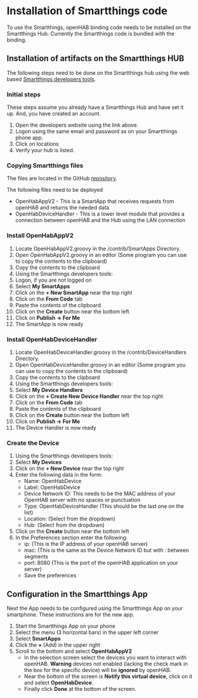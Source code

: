 # Installation of Smartthings code
To use the Smartthings, openHAB binding code needs to be installed on the Smartthings Hub.  Currently the Smartthings code is bundled with the binding. 

## Installation of artifacts on the Smartthings HUB
The following steps need to be done on the Smartthings hub using the web based [Smartthings developers tools](https://graph.api.smartthings.com/). 
### Initial steps
These steps assume you already have a Smartthings Hub and have set it up. And, you have created an account.
1. Open the developers website using the link above.
2. Logon using the same email and password as on your Smartthings phone app.
3. Click on locations
4. Verify your hub is listed.

### Copying Smartthings files
The files are located in the GitHub [repository](https://github.com/openhab/openhab2-addons/tree/master/addons/binding/org.openhab.binding.smartthings/contrib).

The following files need to be deployed
* OpenHabAppV2 - This is a SmartApp that receives requests from openHAB and returns the needed data
* OpenHabDeviceHandler - This is a lower level module that provides a connection between openHAB and the Hub using the LAN connection

### Install OpenHabAppV2
1. Locate OpenHabAppV2.groovy in the /contrib/SmartApps Directory.
2. Open OpenHabAppV2.groovy in an editor (Some program you can use to copy the contents to the clipboard)
3. Copy the contents to the clipboard
4. Using the Smartthings developers tools:
5. Logon, if you are not logged on
6. Select **My SmartApps** 
7. Click on the **+ New SmartApp** near the top right
8. Click on the **From Code** tab
9. Paste the contents of the clipboard
10. Click on the **Create** button near the bottom left
11. Click on **Publish -> For Me**
12. The SmartApp is now ready

### Install OpenHabDeviceHandler
1. Locate OpenHabDeviceHandler.groovy in the /contrib/DeviceHandlers Directory.
2. Open OpenHabDeviceHandler.groovy in an editor (Some program you can use to copy the contents to the clipboard)
3. Copy the contents to the clipboard
4. Using the Smartthings developers tools:
5. Select **My Device Handlers** 
6. Click on the **+ Create New Device Handler** near the top right
7. Click on the **From Code** tab
8. Paste the contents of the clipboard
9. Click on the **Create** button near the bottom left
10. Click on **Publish -> For Me**
11. The Device Handler is now ready

### Create the Device
1. Using the Smartthings developers tools:
2. Select **My Devices** 
3. Click on the **+ New Device** near the top right
4. Enter the following data in the form:
    * Name: OpenHabDevice
    * Label: OpenHabDevice
    * Device Network ID: This needs to be the MAC address of your OpenHAB server with no spaces or punctuation
    * Type: OpenHabDeviceHandler (This should be the last one on the list)
    * Location: (Select from the dropdown)
    * Hub: (Select from the dropdown)
5. Click on the **Create** button near the bottom left
6. In the Preferences section enter the following:
     * ip: (This is the IP address of your openHAB server)
     * mac: (This is the same as the Device Network ID but with : between segments
     * port: 8080 (This is the port of the openHAB application on your server)
     * Save the preferences

## Configuration in the Smartthings App
Next the App needs to be configured using the Smartthings App on your smartphone. These instructions are for the new app.
1. Start the Smartthings App on your phone
2. Select the menu (3 horizontal bars) in the upper left corner
3. Select **SmartApps**
4. Click the **+** (Add) in the upper right
5. Scroll to the bottom and select **OpenHabAppV2**
     * In the selection screen select the devices you want to interact with openHAB. **Warning** devices not enabled (lacking the check mark in the box for the specific device) will be **ignored** by openHAB. 
     * Near the bottom of the screen is **Notify this virtual device**, click on it and select **OpenHabDevice**. 
     * Finally click **Done** at the bottom of the screen.


